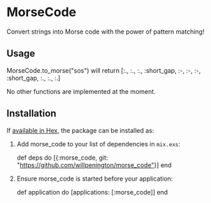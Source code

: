 # MorseCode

Convert strings into Morse code with the power of pattern matching!

## Usage

MorseCode.to_morse("sos") will return [:., :., :., :short_gap, :-, :-, :-,  :short_gap, :., :., :.]

No other functions are implemented at the moment.

## Installation

If [available in Hex](https://hex.pm/docs/publish), the package can be installed as:

  1. Add morse_code to your list of dependencies in `mix.exs`:

        def deps do
          [{:morse_code, git: "https://github.com/willpenington/morse_code"}]
        end

  2. Ensure morse_code is started before your application:

        def application do
          [applications: [:morse_code]]
        end
